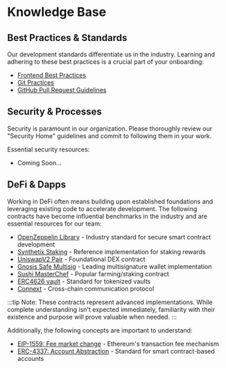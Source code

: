 # Knowledge Base
## Best Practices & Standards

Our development standards differentiate us in the industry. Learning and adhering to these best practices is a crucial part of your onboarding:

- [Frontend Best Practices](/docs/development/frontend/best-practices)
- [Git Practices](docs/processes/github/git-practices.md)
- [GitHub Pull Request Guidelines](docs/processes/github/pr-guidelines/pr-guidelines.md)

## Security & Processes

Security is paramount in our organization. Please thoroughly review our "Security Home" guidelines and commit to following them in your work.

Essential security resources:

- Coming Soon…

## DeFi & Dapps

Working in DeFi often means building upon established foundations and leveraging existing code to accelerate development. The following contracts have become influential benchmarks in the industry and are essential resources for our team:

- [OpenZeppelin Library](https://docs.openzeppelin.com/contracts/5.x/) - Industry standard for secure smart contract development
- [Synthetix Staking](https://github.com/Synthetixio/synthetix/blob/develop/contracts/StakingRewards.sol) - Reference implementation for staking rewards
- [UniswapV2 Pair](https://github.com/Uniswap/v2-core/blob/master/contracts/UniswapV2Pair.sol) - Foundational DEX contract
- [Gnosis Safe Multisig](https://github.com/safe-global/safe-smart-account/tree/main/contracts) - Leading multisignature wallet implementation
- [Sushi MasterChef](https://github.com/sushiswap/sushiswap/blob/archieve/canary/contracts/MasterChef.sol) - Popular farming/staking contract
- [ERC4626 vault](https://erc4626.info/) - Standard for tokenized vaults
- [Connext](https://docs.connext.network/) - Cross-chain communication protocol

:::tip
Note: These contracts represent advanced implementations. While complete understanding isn't expected immediately, familiarity with their existence and purpose will prove valuable when needed.
:::

Additionally, the following concepts are important to understand:

- [EIP-1559: Fee market change](https://eips.ethereum.org/EIPS/eip-1559) - Ethereum's transaction fee mechanism
- [ERC-4337: Account Abstraction](https://www.erc4337.io/) - Standard for smart contract-based accounts